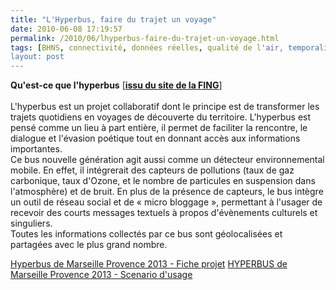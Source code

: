 ```yaml
---
title: "L'Hyperbus, faire du trajet un voyage"
date: 2010-06-08 17:19:57
permalink: /2010/06/lhyperbus-faire-du-trajet-un-voyage.html
tags: [BHNS, connectivité, données réelles, qualité de l'air, temporalité]
layout: post
---
```


<p><strong>Qu'est-ce que l'<span class="spip_surligne">hyperbus</span></strong> [<strong><a href="http://fing.org/?L-hyperbus" target="_blank">issu du site de la FING</a></strong>]<br /><br />L'<span class="spip_surligne">hyperbus</span> est un projet collaboratif dont le principe est de transformer les trajets quotidiens en voyages de découverte du territoire. L'<span class="spip_surligne">hyperbus</span> est pensé comme un lieu à part entière, il permet de faciliter la rencontre, le dialogue et l'évasion poétique tout en donnant accès aux informations importantes. <br />Ce bus nouvelle génération agit aussi comme un détecteur environnemental mobile. En effet, il intégrerait des capteurs de pollutions (taux de gaz carbonique, taux d'Ozone, et le nombre de particules en suspension dans l'atmosphère) et de bruit. En plus de la présence de capteurs, le bus intègre un outil de réseau social et de « micro bloggage », permettant à l'usager de recevoir des courts messages textuels à propos d'évènements culturels et singuliers. <br />Toutes les informations collectés par ce bus sont géolocalisées et partagées avec le plus grand nombre.<br /> </p>  <!--more--> <a href="http://www.scribd.com/doc/31037711/Hyperbus-de-Marseille-Provence-2013-Fiche-projet" style="text-decoration: underline" title="View Hyperbus de Marseille Provence 2013 - Fiche projet on Scribd">Hyperbus de Marseille Provence 2013 - Fiche projet</a>   	<a href="http://www.scribd.com/doc/30842774/HYPERBUS-de-Marseille-Provence-2013-Scenario-d-usage" style="text-decoration: underline" title="View HYPERBUS de Marseille Provence 2013 - Scenario d'usage on Scribd">HYPERBUS de Marseille Provence 2013 - Scenario d'usage</a>
